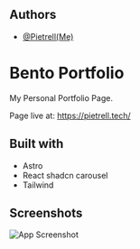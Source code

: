 
## Authors

- [@Pietrell(Me)](https://github.com/PiotrPlotast/)


# Bento Portfolio
My Personal Portfolio Page. 

Page live at: https://pietrell.tech/

## Built with

- Astro 
- React shadcn carousel 
- Tailwind
## Screenshots

![App Screenshot](https://via.placeholder.com/468x300?text=App+Screenshot+Here)

